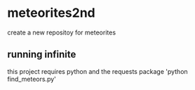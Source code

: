 # meteorites2nd
create a new repositoy for meteorites
## running infinite
this project requires python and the requests package
'python find_meteors.py'
